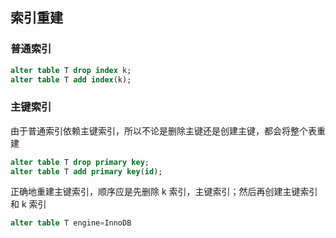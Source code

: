 ## 索引重建

### 普通索引

```sql
alter table T drop index k;
alter table T add index(k);
```

### 主键索引

由于普通索引依赖主键索引，所以不论是删除主键还是创建主键，都会将整个表重建

```sql
alter table T drop primary key;
alter table T add primary key(id);
```

正确地重建主键索引，顺序应是先删除 k 索引，主键索引；然后再创建主键索引和 k 索引

```sql
alter table T engine=InnoDB
```